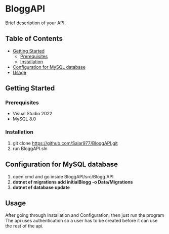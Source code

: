 # BloggAPI

Brief description of your API.

## Table of Contents

- [Getting Started](#getting-started)
  - [Prerequisites](#prerequisites)
  - [Installation](#installation)
- [Configuration for MySQL database](#configuration)
- [Usage](#usage)

## Getting Started

### Prerequisites

- Visual Studio 2022
- MySQL 8.0

### Installation

1. git clone https://github.com/Salar977/BloggAPI.git
2. run BloggAPI.sln

## Configuration for MySQL database

1. open cmd and go inside BloggAPI/src/Blogg.API
2. **dotnet ef migrations add initialBlogg -o Data/Migrations**
3. **dotnet ef database update**

## Usage

After going through Installation and Configuration, then just run the program
The api uses authentication so a user has to be created before it can use the rest of the api.